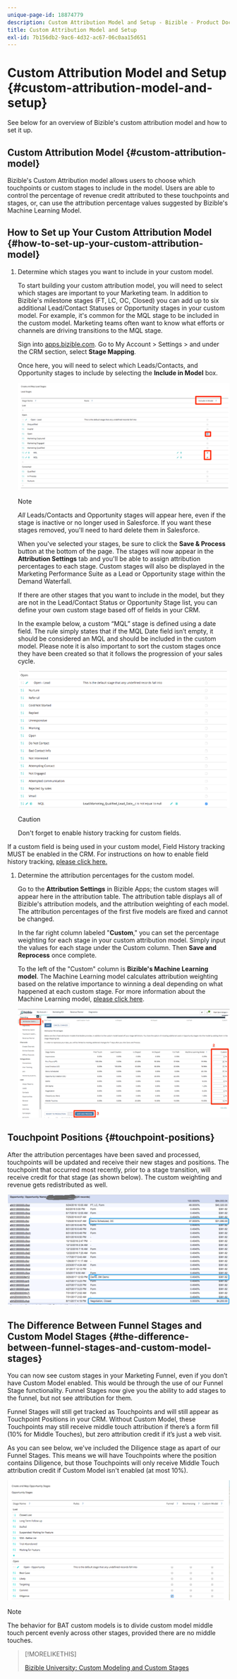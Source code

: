 ```yaml
---
unique-page-id: 18874779
description: Custom Attribution Model and Setup - Bizible - Product Documentation
title: Custom Attribution Model and Setup
exl-id: 7b156db2-9ac6-4d32-ac67-06c0aa15d651
---
```

# Custom Attribution Model and Setup {#custom-attribution-model-and-setup}

See below for an overview of Bizible's custom attribution model and how to set it up.

## Custom Attribution Model {#custom-attribution-model}

Bizible's Custom Attribution model allows users to choose which touchpoints or custom stages to include in the model. Users are able to control the percentage of revenue credit attributed to these touchpoints and stages, or, can use the attribution percentage values suggested by Bizible's Machine Learning Model.

## How to Set up Your Custom Attribution Model {#how-to-set-up-your-custom-attribution-model}

1. Determine which stages you want to include in your custom model.

   To start building your custom attribution model, you will need to select which stages are important to your Marketing team. In addition to Bizible's milestone stages (FT, LC, OC, Closed) you can add up to six additional Lead/Contact Statuses or Opportunity stages in your custom model. For example, it's common for the MQL stage to be included in the custom model. Marketing teams often want to know what efforts or channels are driving transitions to the MQL stage.

   Sign into [apps.bizible.com](http://apps.bizible.com). Go to My Account > Settings > and under the CRM section, select **Stage Mapping**.

   Once here, you will need to select which Leads/Contacts, and Opportunity stages to include by selecting the **Include in Model** box.

   ![](assets/1-1.png)

   >[!NOTE]
   >
   >_All_ Leads/Contacts and Opportunity stages will appear here, even if the stage is inactive or no longer used in Salesforce. If you want these stages removed, you'll need to hard delete them in Salesforce.

   When you've selected your stages, be sure to click the **Save & Process** button at the bottom of the page. The stages will now appear in the **Attribution Settings** tab and you'll be able to assign attribution percentages to each stage. Custom stages will also be displayed in the Marketing Performance Suite as a Lead or Opportunity stage within the Demand Waterfall.

   If there are other stages that you want to include in the model, but they are not in the Lead/Contact Status or Opportunity Stage list, you can define your own custom stage based off of fields in your CRM.

   In the example below, a custom “MQL” stage is defined using a date field. The rule simply states that if the MQL Date field isn’t empty, it should be considered an MQL and should be included in the custom model. Please note it is also important to sort the custom stages once they have been created so that it follows the progression of your sales cycle.

   ![](assets/2-1.png)

   >[!CAUTION]
   >
   >Don't forget to enable history tracking for custom fields.

If a custom field is being used in your custom model, Field History tracking MUST be enabled in the CRM. For instructions on how to enable field history tracking, [please click here.](/help/advanced-bizible-features/custom-attribution-models/custom-model-setup-enable-field-history-tracking.md)

1. Determine the attribution percentages for the custom model.

   Go to the **Attribution Settings** in Bizible Apps; the custom stages will appear here in the attribution table. The attribution table displays all of Bizible's attribution models, and the attribution weighting of each model. The attribution percentages of the first five models are fixed and cannot be changed.

   In the far right column labeled "**Custom**," you can set the percentage weighting for each stage in your custom attribution model. Simply input the values for each stage under the Custom column. Then **Save and Reprocess** once complete.

   To the left of the "Custom" column is **Bizible's Machine Learning model**. The Machine Learning model calculates attribution weighting based on the relative importance to winning a deal depending on what happened at each custom stage. For more information about the Machine Learning model, [please click here](/help/advanced-bizible-features/custom-attribution-models/machine-learning-model-faq.md).

   ![](assets/3.png)

## Touchpoint Positions {#touchpoint-positions}

After the attribution percentages have been saved and processed, touchpoints will be updated and receive their new stages and positions. The touchpoint that occurred most recently, prior to a stage transition, will receive credit for that stage (as shown below). The custom weighting and revenue gets redistributed as well.

![](assets/4.png)

## The Difference Between Funnel Stages and Custom Model Stages {#the-difference-between-funnel-stages-and-custom-model-stages}

You can now see custom stages in your Marketing Funnel, even if you don’t have Custom Model enabled. This would be through the use of our Funnel Stage functionality. Funnel Stages now give you the ability to add stages to the funnel, but not see attribution for them.

Funnel Stages will still get tracked as Touchpoints and will still appear as Touchpoint Positions in your CRM. Without Custom Model, these Touchpoints may still receive middle touch attribution if there’s a form fill (10% for Middle Touches), but zero attribution credit if it’s just a web visit.

As you can see below, we've included the Diligence stage as apart of our Funnel Stages. This means we will have Touchpoints where the position contains Diligence, but those Touchpoints will only receive Middle Touch attribution credit if Custom Model isn't enabled (at most 10%).

![](assets/5.png)

>[!NOTE]
>
>The behavior for BAT custom models is to divide custom model middle touch percent evenly across other stages, provided there are no middle touches.

>[!MORELIKETHIS]
>
>[Bizible University: Custom Modeling and Custom Stages](https://universityonline.marketo.com/courses/additional-features-1/#/page/5c64c6ebac158965be68467c)
